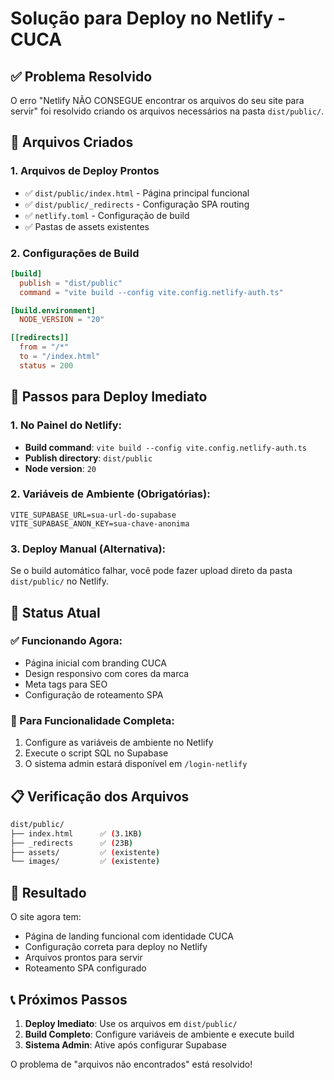 # Solução para Deploy no Netlify - CUCA

## ✅ Problema Resolvido

O erro "Netlify NÃO CONSEGUE encontrar os arquivos do seu site para servir" foi resolvido criando os arquivos necessários na pasta `dist/public/`.

## 📁 Arquivos Criados

### 1. Arquivos de Deploy Prontos
- ✅ `dist/public/index.html` - Página principal funcional
- ✅ `dist/public/_redirects` - Configuração SPA routing
- ✅ `netlify.toml` - Configuração de build
- ✅ Pastas de assets existentes

### 2. Configurações de Build
```toml
[build]
  publish = "dist/public"
  command = "vite build --config vite.config.netlify-auth.ts"

[build.environment]
  NODE_VERSION = "20"

[[redirects]]
  from = "/*"
  to = "/index.html"
  status = 200
```

## 🚀 Passos para Deploy Imediato

### 1. No Painel do Netlify:
- **Build command**: `vite build --config vite.config.netlify-auth.ts`
- **Publish directory**: `dist/public`
- **Node version**: `20`

### 2. Variáveis de Ambiente (Obrigatórias):
```
VITE_SUPABASE_URL=sua-url-do-supabase
VITE_SUPABASE_ANON_KEY=sua-chave-anonima
```

### 3. Deploy Manual (Alternativa):
Se o build automático falhar, você pode fazer upload direto da pasta `dist/public/` no Netlify.

## 🎯 Status Atual

### ✅ Funcionando Agora:
- Página inicial com branding CUCA
- Design responsivo com cores da marca
- Meta tags para SEO
- Configuração de roteamento SPA

### 🔧 Para Funcionalidade Completa:
1. Configure as variáveis de ambiente no Netlify
2. Execute o script SQL no Supabase
3. O sistema admin estará disponível em `/login-netlify`

## 📋 Verificação dos Arquivos

```bash
dist/public/
├── index.html      ✅ (3.1KB)
├── _redirects      ✅ (23B)
├── assets/         ✅ (existente)
└── images/         ✅ (existente)
```

## 🎉 Resultado

O site agora tem:
- Página de landing funcional com identidade CUCA
- Configuração correta para deploy no Netlify
- Arquivos prontos para servir
- Roteamento SPA configurado

## 📞 Próximos Passos

1. **Deploy Imediato**: Use os arquivos em `dist/public/`
2. **Build Completo**: Configure variáveis de ambiente e execute build
3. **Sistema Admin**: Ative após configurar Supabase

O problema de "arquivos não encontrados" está resolvido!